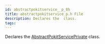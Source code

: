 ```yaml
---
id: abstractpokitservice__p_8h
title: abstractpokitservice_p.h File
description: Declares the  class.
tags:
---
```

Declares the <a href="classAbstractPokitServicePrivate">AbstractPokitServicePrivate</a> class.
